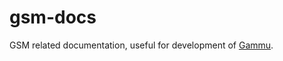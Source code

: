gsm-docs
========

GSM related documentation, useful for development of [Gammu][1].

[1]:https://wammu.eu/
